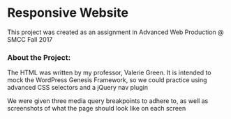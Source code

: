 # Responsive Website

This project was created as an assignment in Advanced Web Production @ SMCC Fall 2017

### About the Project:

The HTML was written by my professor, Valerie Green. It is intended to mock the WordPress Genesis Framework, so we could practice using advanced CSS selectors and a jQuery nav plugin

We were given three media query breakpoints to adhere to, as well as screenshots of what the page should look like on each screen
